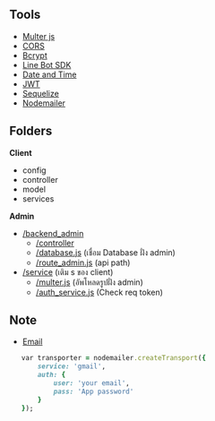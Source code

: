 ## Tools
- [Multer js](https://www.npmjs.com/package/multer)
- [CORS](https://www.npmjs.com/package/cors)
- [Bcrypt](https://www.npmjs.com/package/bcrypt)
- [Line Bot SDK](https://github.com/line/line-bot-sdk-nodejs)
- [Date and Time](https://www.npmjs.com/package/date-and-time)
- [JWT](https://www.npmjs.com/package/jsonwebtoken)
- [Sequelize](https://sequelize.org/)
- [Nodemailer](https://nodemailer.com/about/)

## Folders
**Client**
- config 
- controller 
- model
- services

**Admin**
- [/backend_admin](https://github.com/parnuphun/DeltaProperty_Backend/tree/main/backend_admin)
  - [/controller](https://github.com/parnuphun/DeltaProperty_Backend/tree/main/backend_admin/controller)
  - [/database.js](https://github.com/parnuphun/DeltaProperty_Backend/blob/main/backend_admin/database.js) (เชื่อม Database ฝั่ง admin)
  - [/route_admin.js](https://github.com/parnuphun/DeltaProperty_Backend/blob/main/backend_admin/route_admin.js) (api path)
- [/service](https://github.com/parnuphun/DeltaProperty_Backend/tree/main/service) (เติม s ของ client)
  - [/multer.js](https://github.com/parnuphun/DeltaProperty_Backend/blob/main/service/multer.js) (อัพโหลดรูปฝั่ง admin)
  - [/auth_service.js](https://github.com/parnuphun/DeltaProperty_Backend/blob/main/service/auth_service.js) (Check req token)


## Note
  - [Email](https://github.com/parnuphun/DeltaProperty_Backend/blob/main/backend_admin/controller/other_controller.js)
 ```ruby
    var transporter = nodemailer.createTransport({
        service: 'gmail',
        auth: {
            user: 'your email',
            pass: 'App password'
        }
    });
 ```
